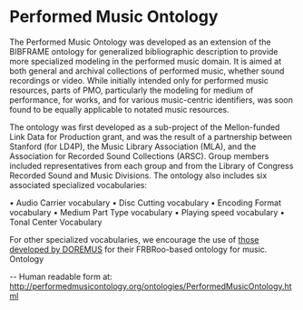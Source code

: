 # Performed Music Ontology

The Performed Music Ontology was developed as an extension of the BIBFRAME ontology for generalized bibliographic description to provide more specialized modeling in the performed music domain. It is aimed at both general and archival collections of performed music, whether sound recordings or video. While initially intended only for performed music resources, parts of PMO, particularly the modeling for medium of performance, for works, and for various music-centric identifiers, was soon found to be equally applicable to notated music resources.

The ontology was first developed as a sub-project of the Mellon-funded Link Data for Production grant, and was the result of a partnership between Stanford (for LD4P), the Music Library Association (MLA), and the Association for Recorded Sound Collections (ARSC). Group members included representatives from each group and from the Library of Congress Recorded Sound and Music Divisions.
The ontology also includes six associated specialized vocabularies: 

  •	Audio Carrier vocabulary
  •	Disc Cutting vocabulary
  •	Encoding Format vocabulary
  •	Medium Part Type vocabulary
  •	Playing speed vocabulary
  •	Tonal Center Vocabulary
  
For other specialized vocabularies, we encourage the use of [those developed by DOREMUS](http://data.doremus.org/vocabularies/) for their FRBRoo-based ontology for music.
Ontology

-- Human readable form at: http://performedmusicontology.org/ontologies/PerformedMusicOntology.html



